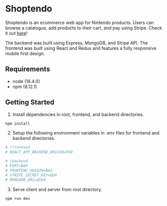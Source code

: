 # Shoptendo

Shoptendo is an ecommerce web app for Nintendo products. Users can browse a catalogue, add products to their cart, and pay using Stripe. Check it out [here](https://shoptendo.netlify.app)!

The backend was built using Express, MongoDB, and Stripe API. The frontend was built using React and Redux and features a fully responsive mobile first design.

## Requirements

* node (18.4.0)
* npm (8.12.1)

## Getting Started

1. Install dependencies in root, frontend, and backend directories.

```bash
npm install
```

2.  Setup the following environment variables in .env files for frontend and backend directories.

```bash
# /frontend
# REACT_APP_BACKEND_ORIGIN=FOO

# /backend
# PORT=BAR
# FRONTEND_ORIGIN=BAZ
# STRIPE_SECRET_KEY=QUX
# MONGODB_URI=QUUX
```

3. Serve client and server from root directory.

```bash
npm run dev
```
